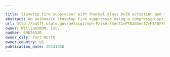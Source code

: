 ```yaml
---

title: Stovetop fire suppressor with thermal glass bulb actuation and method
abstract: An automatic stovetop fire suppressor using a compressed spring to lower a bottom lid upon thermal glass bulb fracture is provided herein. A plastic lid seals on the bottom of a can and forms a closed container. The closed container is filled with a fire suppressing agent. A compressed spring extends when a thermal glass bulb fractures. The extending spring lowers the bottom lid to open the closed container. Fire suppressing agent flows out of the radial opening, suppressing a stovetop fire with minimal or no splashing of cooking oil. A center post is secured to a top wall of the container. A ledge, or bottom support, secured to the container catches the bottom lid to limit the radial opening height. A gradual release of a fire suppressing agent in a desired distribution pattern and method of gradual and spatial agent release can be provided with a cone-shaped bottom lid.
url: http://patft.uspto.gov/netacgi/nph-Parser?Sect1=PTO2&Sect2=HITOFF&p=1&u=%2Fnetahtml%2FPTO%2Fsearch-adv.htm&r=1&f=G&l=50&d=PALL&S1=09636530&OS=09636530&RS=09636530
owner: WilliamsRDM, Inc.
number: 09636530
owner_city: Fort Worth
owner_country: US
publication_date: 20141030
---
```

